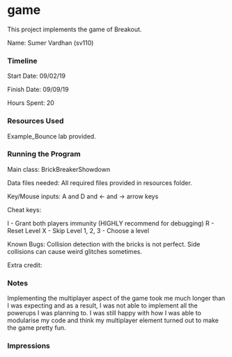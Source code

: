game
====

This project implements the game of Breakout.

Name: Sumer Vardhan (sv110)

### Timeline

Start Date: 09/02/19

Finish Date: 09/09/19

Hours Spent: 20

### Resources Used

Example_Bounce lab provided.

### Running the Program

Main class: BrickBreakerShowdown

Data files needed: All required files provided in resources folder.

Key/Mouse inputs: A and D and <- and -> arrow keys

Cheat keys: 

I - Grant both players immunity (HIGHLY recommend for debugging)
R - Reset Level
X - Skip Level 
1, 2, 3 - Choose a level

Known Bugs: Collision detection with the bricks is not perfect. Side collisions can cause weird glitches sometimes.


Extra credit:


### Notes

Implementing the multiplayer aspect of the game took me much longer than I was expecting and as a result, I was not
able to implement all the powerups I was planning to. I was still happy with how I was able to modularise my code
and think my multiplayer element turned out to make the game pretty fun.

### Impressions

